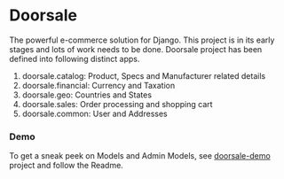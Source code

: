 Doorsale
========

The powerful e-commerce solution for Django. This project is in its early stages and lots of work needs to be done. Doorsale project has been defined into following distinct apps.

1. doorsale.catalog: Product, Specs and Manufacturer related details
2. doorsale.financial: Currency and Taxation
3. doorsale.geo: Countries and States
4. doorsale.sales: Order processing and shopping cart
5. doorsale.common: User and Addresses


### Demo
To get a sneak peek on Models and Admin Models, see [doorsale-demo](https://github.com/mysteryjeans/doorsale-demo) project and follow the Readme.
